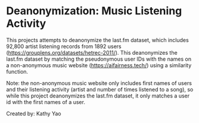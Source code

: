 # Deanonymization: Music Listening Activity

This projects attempts to deanonymize the last.fm dataset, which includes 92,800 artist listening records from 1892 users (https://grouplens.org/datasets/hetrec-2011/). This deanonymizes the last.fm dataset by matching the pseudonymous user IDs with the names on a non-anonymous music website (https://aifairness.tech/) using a similarity function. 

Note: the non-anonymous music website only includes first names of users and their listening activity (artist and number of times listened to a song), so while this project deanonymizes the last.fm dataset, it only matches a user id with the first names of a user.

Created by: Kathy Yao
